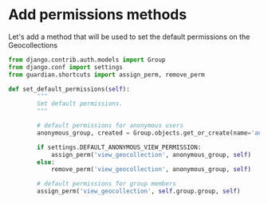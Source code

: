 # Add permissions methods

Let's add a method that will be used to set the default permissions on the Geocollections
```python
from django.contrib.auth.models import Group
from django.conf import settings
from guardian.shortcuts import assign_perm, remove_perm
```
```python
def set_default_permissions(self):
        """
        Set default permissions.
        """

        # default permissions for anonymous users
        anonymous_group, created = Group.objects.get_or_create(name='anonymous')

        if settings.DEFAULT_ANONYMOUS_VIEW_PERMISSION:
            assign_perm('view_geocollection', anonymous_group, self)
        else:
            remove_perm('view_geocollection', anonymous_group, self)

        # default permissions for group members
        assign_perm('view_geocollection', self.group.group, self)

```
